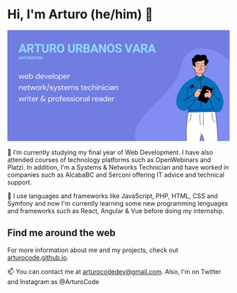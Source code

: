 # Hi, I'm Arturo (he/him) 👋

<img src="./img/arturocode_github.png"/>

🌱 I’m currently studying my final year of Web Development. I have also attended courses of technology platforms such as OpenWebinars and Platzi. In addition, I'm a Systems & Networks Technician and have worked in companies such as AlcabaBC and Serconi offering IT advice and technical support. 

🔭 I use languages and frameworks like JavaScript, PHP, HTML, CSS and Symfony and now I'm currently learning some new programming lenguages and frameworks such as React, Angular & Vue before doing my internship.

## Find me around the web

For more information about me and my projects, check out <a href="arturocode.github.io">arturocode.github.io</a>.

📫 You can contact me at arturocodedev@gmail.com. Also, I'm on Twitter and Instagram as @ArturoCode



<!--
**ArturoCode/arturocode** is a ✨ _special_ ✨ repository because its `README.md` (this file) appears on your GitHub profile.

Here are some ideas to get you started:

- 🔭 I’m currently working on ...
- 🌱 I’m currently learning ...
- 👯 I’m looking to collaborate on ...
- 🤔 I’m looking for help with ...
- 💬 Ask me about ...
- 📫 How to reach me: ...
- 😄 Pronouns: ...
- ⚡ Fun fact: ...
-->
